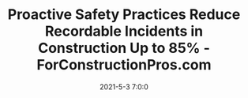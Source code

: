 ---
"title": "Proactive Safety Practices Reduce Recordable Incidents in Construction Up to 85% - ForConstructionPros.com"
"date": "2021-5-3 7:0:0"
"feed_name": "GOOGLENEWSCONSTRUCTION"
"feed_website": "https://news.google.com/search?q=construction%2Bincident&hl=en-US&gl=US&ceid=US:en"
"feed_rss": "https://news.google.com/rss/search?q=construction%2Bincident&hl=en-US&gl=US&ceid=US:en"
"link": "https://www.forconstructionpros.com/business/construction-safety/news/21415319/associated-builders-and-contractors-inc-abc-proactive-safety-practices-reduce-recordable-incidents-in-construction-up-to-85"
"file": "_posts/2021-1-1-5ef31b66375bb6afb7a321ec73ac691616eaed59.md"
"accident": "0"
"drilling": "0"
---